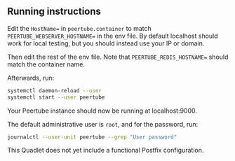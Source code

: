 ## Running instructions

Edit the `HostName=` in `peertube.container` to match `PEERTUBE_WEBSERVER_HOSTNAME=` in the env file.
By default localhost should work for local testing, but you should instead use your IP or domain.

Then edit the rest of the env file. Note that `PEERTUBE_REDIS_HOSTNAME=` should match the container name.

Afterwards, run:

```bash
systemctl daemon-reload --user
systemctl start --user peertube
```

Your Peertube instance should now be running at localhost:9000.

The default administrative user is `root`, and for the password, run:

```bash
journalctl --user-unit peertube --grep "User password"
```

This Quadlet does not yet include a functional Postfix configuration.
